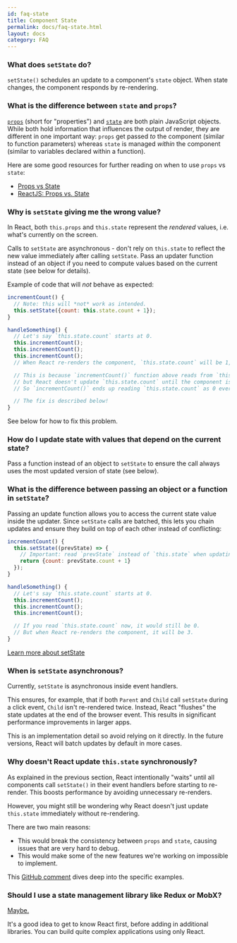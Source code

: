 ```yaml
---
id: faq-state
title: Component State
permalink: docs/faq-state.html
layout: docs
category: FAQ
---
```


### What does `setState` do?

`setState()` schedules an update to a component's `state` object. When state changes, the component responds by re-rendering.

### What is the difference between `state` and `props`?

[`props`](/docs/components-and-props.html) (short for "properties") and [`state`](/docs/state-and-lifecycle.html) are both plain JavaScript objects. While both hold information that influences the output of render, they are different in one important way: `props` get passed *to* the component (similar to function parameters) whereas `state` is managed *within* the component (similar to variables declared within a function).

Here are some good resources for further reading on when to use `props` vs `state`:
* [Props vs State](https://github.com/uberVU/react-guide/blob/master/props-vs-state.md)
* [ReactJS: Props vs. State](http://lucybain.com/blog/2016/react-state-vs-pros/)

### Why is `setState` giving me the wrong value?

In React, both `this.props` and `this.state` represent the *rendered* values, i.e. what's currently on the screen.

Calls to `setState` are asynchronous - don't rely on `this.state` to reflect the new value immediately after calling `setState`. Pass an updater function instead of an object if you need to compute values based on the current state (see below for details).

Example of code that will *not* behave as expected:

```jsx
incrementCount() {
  // Note: this will *not* work as intended.
  this.setState({count: this.state.count + 1});
}

handleSomething() {
  // Let's say `this.state.count` starts at 0.
  this.incrementCount();
  this.incrementCount();
  this.incrementCount();
  // When React re-renders the component, `this.state.count` will be 1, but you expected 3.

  // This is because `incrementCount()` function above reads from `this.state.count`,
  // but React doesn't update `this.state.count` until the component is re-rendered.
  // So `incrementCount()` ends up reading `this.state.count` as 0 every time, and sets it to 1.

  // The fix is described below!
}
```

See below for how to fix this problem.

### How do I update state with values that depend on the current state? 

Pass a function instead of an object to `setState` to ensure the call always uses the most updated version of state (see below). 

### What is the difference between passing an object or a function in `setState`?

Passing an update function allows you to access the current state value inside the updater. Since `setState` calls are batched, this lets you chain updates and ensure they build on top of each other instead of conflicting:

```jsx
incrementCount() {
  this.setState((prevState) => {
    // Important: read `prevState` instead of `this.state` when updating.
    return {count: prevState.count + 1}
  });
}

handleSomething() {
  // Let's say `this.state.count` starts at 0.
  this.incrementCount();
  this.incrementCount();
  this.incrementCount();

  // If you read `this.state.count` now, it would still be 0.
  // But when React re-renders the component, it will be 3.
}
```

[Learn more about setState](/docs/react-component.html#setstate)

### When is `setState` asynchronous?

Currently, `setState` is asynchronous inside event handlers.

This ensures, for example, that if both `Parent` and `Child` call `setState` during a click event, `Child` isn't re-rendered twice. Instead, React "flushes" the state updates at the end of the browser event. This results in significant performance improvements in larger apps.

This is an implementation detail so avoid relying on it directly. In the future versions, React will batch updates by default in more cases.

### Why doesn't React update `this.state` synchronously?

As explained in the previous section, React intentionally "waits" until all components call `setState()` in their event handlers before starting to re-render. This boosts performance by avoiding unnecessary re-renders.

However, you might still be wondering why React doesn't just update `this.state` immediately without re-rendering.

There are two main reasons:

* This would break the consistency between `props` and `state`, causing issues that are very hard to debug.
* This would make some of the new features we're working on impossible to implement.

This [GitHub comment](https://github.com/facebook/react/issues/11527#issuecomment-360199710) dives deep into the specific examples.

### Should I use a state management library like Redux or MobX?

[Maybe.](https://redux.js.org/faq/general#when-should-i-use-redux)

It's a good idea to get to know React first, before adding in additional libraries. You can build quite complex applications using only React.
